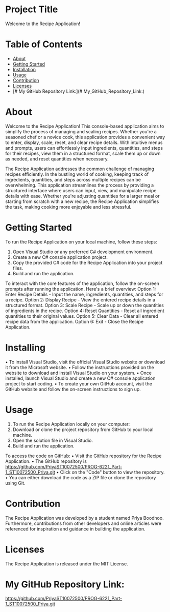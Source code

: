 # Project Title
Welcome to the Recipe Application!


# Table of Contents
- [About](#about)
- [Getting Started](#getting_started)
- [Installation](#installation)
- [Usage](#usage)
- [Contribution](#contribution)
- [Licenses](#licenses)
- [# My GitHub Repository Link:](# My_GitHub_Repository_Link:)


# About
Welcome to the Recipe Application! This console-based application aims to simplify the process of managing and scaling recipes. Whether you're a seasoned chef or a novice cook, this application provides a convenient way to enter, display, scale, reset, and clear recipe details. With intuitive menus and prompts, users can effortlessly input ingredients, quantities, and steps for their recipes, view them in a structured format, scale them up or down as needed, and reset quantities when necessary.

The Recipe Application addresses the common challenge of managing recipes efficiently. In the bustling world of cooking, keeping track of ingredients, quantities, and steps across multiple recipes can be overwhelming. This application streamlines the process by providing a structured interface where users can input, view, and manipulate recipe details with ease. Whether you're adjusting quantities for a larger meal or starting from scratch with a new recipe, the Recipe Application simplifies the task, making cooking more enjoyable and less stressful.


# Getting Started
To run the Recipe Application on your local machine, follow these steps:
1.	Open Visual Studio or any preferred C# development environment.
2.	Create a new C# console application project.
3.	Copy the provided C# code for the Recipe Application into your project files.
4.	Build and run the application.

To interact with the core features of the application, follow the on-screen prompts after running the application. Here's a brief overview:
Option 1: Enter Recipe Details - Input the name, ingredients, quantities, and steps for a recipe.
Option 2: Display Recipe - View the entered recipe details in a structured format.
Option 3: Scale Recipe - Scale up or down the quantities of ingredients in the recipe.
Option 4: Reset Quantities - Reset all ingredient quantities to their original values.
Option 5: Clear Data - Clear all entered recipe data from the application.
Option 6: Exit - Close the Recipe Application.


# Installing
•	To install Visual Studio, visit the official Visual Studio website or download it from the Microsoft website.
•	Follow the instructions provided on the website to download and install Visual Studio on your system.
•	Once installed, launch Visual Studio and create a new C# console application project to start coding.
•	To create your own GitHub account, visit the GitHub website and follow the on-screen instructions to sign up.


# Usage
1.	To run the Recipe Application locally on your computer:
2.	Download or clone the project repository from GitHub to your local machine.
3.	Open the solution file in Visual Studio.
4.	Build and run the application.

To access the code on GitHub:
•	Visit the GitHub repository for the Recipe Application.
•	The GitHub repository is https://github.com/PriyaST10072500/PROG-6221_Part-1_ST10072500_Priya.git
•	Click on the "Code" button to view the repository. 
•	You can either download the code as a ZIP file or clone the repository using Git.


# Contribution
The Recipe Application was developed by a student named Priya Boodhoo. Furthermore, contributions from other developers and online articles were referenced for inspiration and guidance in building the application.


# Licenses
The Recipe Application is released under the MIT License.


# My GitHub Repository Link:
https://github.com/PriyaST10072500/PROG-6221_Part-1_ST10072500_Priya.git


